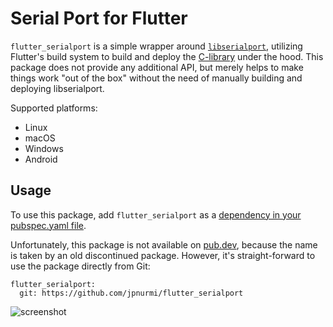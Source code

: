 # Serial Port for Flutter

`flutter_serialport` is a simple wrapper around [`libserialport`](https://pub.dev/packages/libserialport),
utilizing Flutter's build system to build and deploy the [C-library](https://sigrok.org/wiki/Libserialport)
under the hood. This package does not provide any additional API, but merely helps to make things work
"out of the box" without the need of manually building and deploying libserialport.

Supported platforms:
- Linux
- macOS
- Windows
- Android

## Usage

To use this package, add `flutter_serialport` as a [dependency in your pubspec.yaml file](https://dart.dev/tools/pub/dependencies).

Unfortunately, this package is not available on [pub.dev](https://pub.dev), because the name
is taken by an old discontinued package. However, it's straight-forward to use the package
directly from Git:

```
flutter_serialport:
  git: https://github.com/jpnurmi/flutter_serialport
```

![screenshot](https://raw.githubusercontent.com/jpnurmi/flutter_serialport/master/doc/images/flutter_serialport.png)
